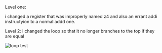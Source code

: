 Level one:


i changed a register that was improperly named z4 and also an errant addi instructyion to a normal addd one.


Level 2: i changed the loop so that it no longer branches to the top if they are equal


![loop test](https://github.com/vyomasystems-lab/riscv-ctb-challenge-titanslayer15/assets/122556862/83d2d9b5-8496-413a-91bb-b49b4cccc84c)





